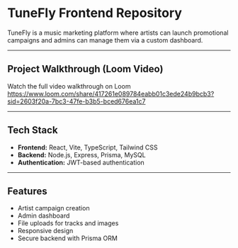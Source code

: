 # TuneFly Frontend Repository

TuneFly is a music marketing platform where artists can launch promotional campaigns and admins can manage them via a custom dashboard.

---

## Project Walkthrough (Loom Video)

Watch the full video walkthrough on Loom https://www.loom.com/share/417261e089784eabb01c3ede24b9bcb3?sid=2603f20a-7bc3-47fe-b3b5-bced676ea1c7

---

## Tech Stack
- **Frontend:** React, Vite, TypeScript, Tailwind CSS
- **Backend:** Node.js, Express, Prisma, MySQL
- **Authentication:** JWT-based authentication

---

## Features
- Artist campaign creation
- Admin dashboard
- File uploads for tracks and images
- Responsive design
- Secure backend with Prisma ORM
